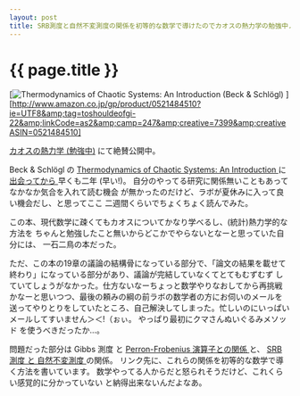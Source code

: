 ```yaml
---
layout: post
title: SRB測度と自然不変測度の関係を初等的な数学で導けたのでカオスの熱力学の勉強中ノートを公開してみる
---
```


# {{ page.title }} #

[![Thermodynamics of Chaotic Systems: An Introduction (Beck & Schlögl)
](http://ec2.images-amazon.com/images/I/41MFK9QG4WL._BO2,204,203,200_PIsitb-sticker-arrow-click,TopRight,35,-76_AA240_SH20_OU09_.jpg)
][http://www.amazon.co.jp/gp/product/0521484510?ie=UTF8&amp;tag=toshouldeofgi-22&amp;linkCode=as2&amp;camp=247&amp;creative=7399&amp;creativeASIN=0521484510]

[カオスの熱力学 (勉強中)](http://tkf.bitbucket.org/thermo-chaos-ja/index.html)
にて絶賛公開中。

Beck & Schlögl の
[Thermodynamics of Chaotic Systems: An Introduction
](http://www.amazon.co.jp/gp/product/0521484510?ie=UTF8&amp;tag=toshouldeofgi-22&amp;linkCode=as2&amp;camp=247&amp;creative=7399&amp;creativeASIN=0521484510)
に[出会ってから
](http://arataka.wordpress.com/2009/02/25/mathematics-methods-of-statistical-mechanics/)
早くも二年 (早い!)。
自分のやってる研究に関係無いこともあってなかなか気合を入れて読む機会
が無かったのだけど、ラボが夏休みに入って良い機会だし、と思ってここ
二週間くらいでちょくちょく読んでみた。

この本、現代数学に疎くてもカオスについてかなり学べるし、(統計)熱力学的な方法を
ちゃんと勉強したこと無いからどこかでやらないとなーと思っていた自分には、
一石二鳥の本だった。

ただ、この本の19章の議論の結構骨になっている部分で、「論文の結果を載せて
終わり」になっている部分があり、議論が完結していなくてとてもむずむず
していてしょうがなかった。仕方ないなーちょっと数学やりなおしてから再挑戦
かなーと思いつつ、最後の頼みの綱の前ラボの数学者の方にお伺いのメールを
送ってやりとりをしていたところ、自己解決してしまった。忙しいのにいっぱい
メールしてすいません＞＜!（ぉぃ。 やっぱり最初にクマさんぬいぐるみメソッド
を使うべきだったか...。

問題だった部分は Gibbs 測度 と
[Perron-Frobenius 演算子との関係
](http://tkf.bitbucket.org/thermo-chaos-ja/gibbs-measures-and-srb-measures.html#perron-frobenius)
と、
[SRB 測度 と 自然不変測度
](http://tkf.bitbucket.org/thermo-chaos-ja/gibbs-measures-and-srb-measures.html#srb)
の関係。
リンク先に、これらの関係を初等的な数学で導く方法を書いています。
数学やってる人からだと怒られそうだけど、これくらい感覚的に分かっていない
と納得出来ないんだよなあ。
